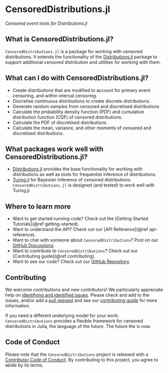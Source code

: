 # CensoredDistributions.jl

*Censored event tools for Distributions.jl*

## What is CensoredDistributions.jl?

`CensoredDistributions.jl` is a package for working with censored distributions. It extends the functionality of the [Distributions.jl](https://github.com/JuliaStats/Distributions.jl) package to support additional censored distribution and utilities for working with them.  

## What can I do with CensoredDistributions.jl?

- Create distributions that are modified to account for primary event censoring, and within interval censoring.
- Discretise continuous distributions to create discrete distributions.
- Generate random samples from censored and discretised distributions
- Calculate the probability density function (PDF) and cumulative distribution function (CDF) of censored distributions.
- Calculate the PDF of discretised distributions.
- Calculate the mean, variance, and other moments of censored and discretised distributions.

## What packages work well with CensoredDistributions.jl?

- [Distributions.jl](https://github.com/JuliaStats/Distributions.jl) provides the base functionality for working with distributions as well as tools for frequentist inference of distributions.
- [Turing.jl](https://github.com/TuringLang/Turing.jl) for Bayesian inference of censored distributions. `CensoredDistributions.jl` is designed (and tested) to work well with Turing.jl.

## Where to learn more

- Want to get started running code? Check out the [Getting Started Tutorials](@ref getting-started).
- Want to understand the API? Check out our [API Reference](@ref api-reference).
- Want to chat with someone about `CensoredDistributions`? Post on our [GitHub Discussions](https://github.com/epiaware/CensoredDistributions.jl/discussions).
- Want to contribute to `CensoredDistributions`? Check out our [Contributing guide](@ref contributing).
- Want to see our code? Check out our [GitHub Repository](https://github.com/epiaware/CensoredDistributions.jl/).

## Contributing

We welcome contributions and new contributors!
We particularly appreciate help on [identifying and identified issues](https://github.com/epiaware/CensoredDistributions.jl/issues).
Please check and add to the issues, and/or add a [pull request](https://github.com/epiaware/CensoredDistributions.jl/pulls) and see our [contributing guide](https://github.com/epiaware/.github/blob/main/CONTRIBUTING.md) for more information.

If you need a different underlying model for your work: `CensoredDistributions` provides a flexible framework for censored distributions in Julia, the language of the future.
The future the is now.

## Code of Conduct

Please note that the `CensoredDistributions` project is released with a [Contributor Code of Conduct](https://github.com/epiaware/.github/blob/main/CODE_OF_CONDUCT.md). By contributing to this project, you agree to abide by its terms.
